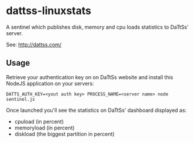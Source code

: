 dattss-linuxstats
=================

A sentinel which publishes disk, memory and cpu loads statistics to DaTtSs' server.

See: http://dattss.com/

Usage
-----
Retrieve your authentication key on on DaTtSs website and install this NodeJS application on your servers:

`DATTS_AUTH_KEY=<yout auth key> PROCESS_NAME=<server name> node sentinel.js`

Once launched you'll see the statistics on DaTtSs' dashboard displayed as:
- cpuload (in percent)
- memoryload (in percent)
- diskload (the biggest partition in percent)